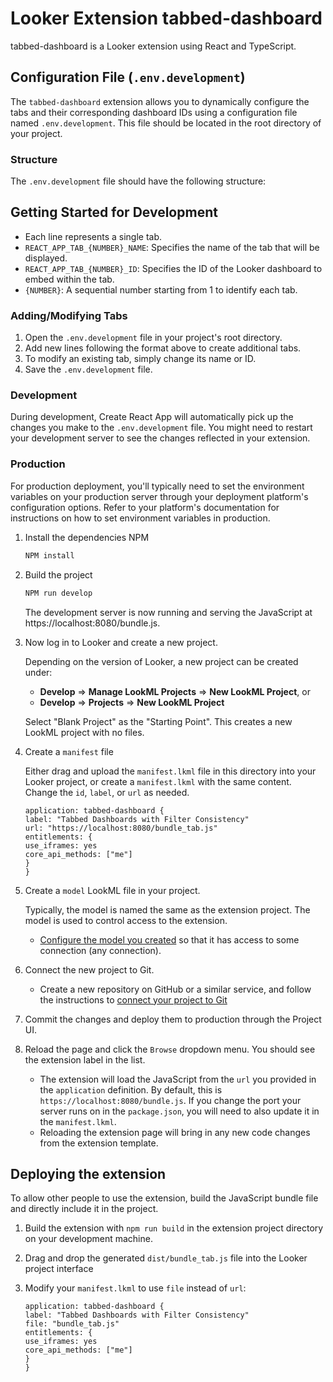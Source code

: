 # Looker Extension tabbed-dashboard

tabbed-dashboard is a Looker extension using React and TypeScript.


## Configuration File (`.env.development`)

The `tabbed-dashboard` extension allows you to dynamically configure the tabs and their corresponding dashboard IDs using a configuration file named `.env.development`. This file should be located in the root directory of your project.

### Structure

The `.env.development` file should have the following structure:

## Getting Started for Development


* Each line represents a single tab.
* `REACT_APP_TAB_{NUMBER}_NAME`: Specifies the name of the tab that will be displayed.
* `REACT_APP_TAB_{NUMBER}_ID`: Specifies the ID of the Looker dashboard to embed within the tab.
* `{NUMBER}`: A sequential number starting from 1 to identify each tab.

### Adding/Modifying Tabs

1. Open the `.env.development` file in your project's root directory.
2. Add new lines following the format above to create additional tabs.
3. To modify an existing tab, simply change its name or ID.
4. Save the `.env.development` file.

### Development

During development, Create React App will automatically pick up the changes you make to the `.env.development` file. You might need to restart your development server to see the changes reflected in your extension.

### Production

For production deployment, you'll typically need to set the environment variables on your production server through your deployment platform's configuration options. Refer to your platform's documentation for instructions on how to set environment variables in production.

1. Install the dependencies NPM

    ```sh
    NPM install
    ```

2. Build the project

    ```sh
    NPM run develop
    ```

    The development server is now running and serving the JavaScript at https://localhost:8080/bundle.js.

4. Now log in to Looker and create a new project.

    Depending on the version of Looker, a new project can be created under:

    - **Develop** => **Manage LookML Projects** => **New LookML Project**, or
    - **Develop** => **Projects** => **New LookML Project**

    Select "Blank Project" as the "Starting Point". This creates a new LookML project with no files.

5. Create a `manifest` file

   Either drag and upload the `manifest.lkml` file in this directory into your Looker project, or create a `manifest.lkml` with the same content. Change the `id`, `label`, or `url` as needed.

   ```
   application: tabbed-dashboard { 
   label: "Tabbed Dashboards with Filter Consistency"
   url: "https://localhost:8080/bundle_tab.js"
   entitlements: {
   use_iframes: yes
   core_api_methods: ["me"]
   }
   }
   ```

6. Create a `model` LookML file in your project.

   Typically, the model is named the same as the extension project. The model is used to control access to the extension.

   - [Configure the model you created](https://docs.looker.com/data-modeling/getting-started/create-projects#configuring_a_model) so that it has access to some connection (any connection).

7. Connect the new project to Git.

   - Create a new repository on GitHub or a similar service, and follow the instructions to [connect your project to Git](https://docs.looker.com/data-modeling/getting-started/setting-up-git-connection)

8. Commit the changes and deploy them to production through the Project UI.

9. Reload the page and click the `Browse` dropdown menu. You should see the extension label in the list.

   - The extension will load the JavaScript from the `url` you provided in the `application` definition. By default, this is `https://localhost:8080/bundle.js`. If you change the port your server runs on in the `package.json`, you will need to also update it in the `manifest.lkml`.
   - Reloading the extension page will bring in any new code changes from the extension template.

## Deploying the extension

To allow other people to use the extension, build the JavaScript bundle file and directly include it in the project.

1. Build the extension with `npm run build` in the extension project directory on your development machine.
2. Drag and drop the generated `dist/bundle_tab.js` file into the Looker project interface
3. Modify your `manifest.lkml` to use `file` instead of `url`:

   ```
   application: tabbed-dashboard { 
   label: "Tabbed Dashboards with Filter Consistency"
   file: "bundle_tab.js"
   entitlements: {
   use_iframes: yes
   core_api_methods: ["me"]
   }
   }
   ```
